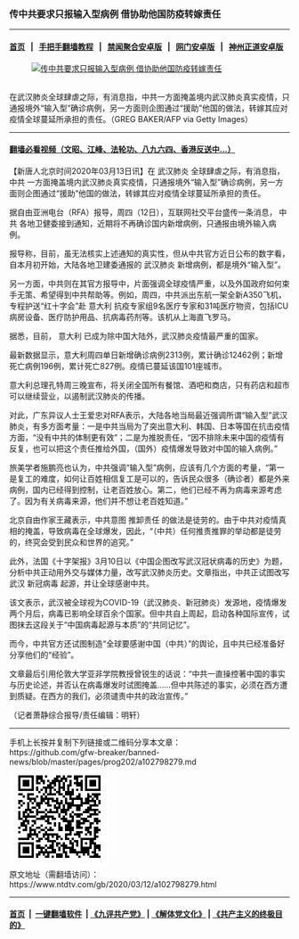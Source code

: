 ### 传中共要求只报输入型病例  借协助他国防疫转嫁责任
------------------------

#### [首页](https://github.com/gfw-breaker/banned-news/blob/master/README.md) &nbsp;&nbsp;|&nbsp;&nbsp; [手把手翻墙教程](https://github.com/gfw-breaker/guides/wiki) &nbsp;&nbsp;|&nbsp;&nbsp; [禁闻聚合安卓版](https://github.com/gfw-breaker/bn-android) &nbsp;&nbsp;|&nbsp;&nbsp; [网门安卓版](https://github.com/oGate2/oGate) &nbsp;&nbsp;|&nbsp;&nbsp; [神州正道安卓版](https://github.com/SzzdOgate/update) 



<div><div class="featured_image">
 <a href="https://i.ntdtv.com/assets/uploads/2020/03/GettyImages-1206684634.jpg" target="_blank">
  <figure>
   <img alt="传中共要求只报输入型病例  借协助他国防疫转嫁责任" src="https://i.ntdtv.com/assets/uploads/2020/03/GettyImages-1206684634-800x450.jpg"/>
  </figure><br/>
 </a>
 <span class="caption">
  在武汉肺炎全球肆虐之际，有消息指，中共一方面掩盖境内武汉肺炎真实疫情，只通报境外“输入型”确诊病例，另一方面则企图通过“援助”他国的做法，转嫁其应对疫情全球蔓延所承担的责任。（GREG BAKER/AFP via Getty Images）
 </span>
</div>
</div><hr/>

#### [翻墙必看视频（文昭、江峰、法轮功、八九六四、香港反送中...）](https://github.com/gfw-breaker/banned-news/blob/master/pages/link3.md)

<div><div class="post_content" itemprop="articleBody">
 <p>
  【新唐人北京时间2020年03月13日讯】在
  <ok href="https://www.ntdtv.com/gb/武汉肺炎.htm">
   武汉肺炎
  </ok>
  全球肆虐之际，有消息指，
  <ok href="https://www.ntdtv.com/gb/中共.htm">
   中共
  </ok>
  一方面掩盖境内武汉肺炎真实疫情，只通报境外“输入型”确诊病例，另一方面则企图通过“援助”他国的做法，转嫁其应对疫情全球蔓延所承担的责任。
 </p>
 <p>
  据自由亚洲电台（RFA）报导，周四（12日），互联网社交平台盛传一条消息，
  <ok href="https://www.ntdtv.com/gb/中共.htm">
   中共
  </ok>
  各地卫健委接到通知，近期将不再确诊国内新增病例，只通报由境外输入病例。
 </p>
 <p>
  报导称，目前，虽无法核实上述通知的真实性，但从中共官方近日公布的数字看，自本月初开始，大陆各地卫建委通报的
  <ok href="https://www.ntdtv.com/gb/武汉肺炎.htm">
   武汉肺炎
  </ok>
  新增病例，都是境外“输入型”。
 </p>
 <p>
  另一方面，中共则在其官方报导中，片面强调全球疫情严重，以及外国政府如何束手无策、希望得到中共帮助等。例如，周四，中共派出东航一架全新A350飞机，专程护送“红十字会”赴
  <ok href="https://www.ntdtv.com/gb/意大利.htm">
   意大利
  </ok>
  抗疫专家组9名医疗专家和31吨医疗物资，包括ICU病房设备、医疗防护用品、抗病毒药剂等。该机从上海直飞罗马。
 </p>
 <p>
  据悉，目前，
  <ok href="https://www.ntdtv.com/gb/意大利.htm">
   意大利
  </ok>
  已成为除中国大陆外，武汉肺炎疫情最严重的国家。
 </p>
 <p>
  最新数据显示，意大利周四单日新增确诊病例2313例，累计确诊12462例；新增死亡病例196例，累计死亡827例。疫情已蔓延该国101座城市。
 </p>
 <p>
  意大利总理孔特周三晚宣布，将关闭全国所有餐馆、酒吧和商店，只有药店和超市可以继续营业，以遏制武汉肺炎的传播。
 </p>
 <p>
  对此，广东异议人士王爱忠对RFA表示，大陆各地当局最近强调所谓“输入型”武汉肺炎，有多方面考量：一是中共当局为了突出意大利、韩国、日本等国在抗击疫情方面，“没有中共的体制更有效”；二是为推脱责任，“因不排除未来中国的疫情有反复，也可以把这个责任推给外国，（国外）疫情爆发导致对中国的输入病例。”
 </p>
 <p>
  旅美学者施鹏亮也认为，中共强调“输入型”病例，应该有几个方面的考量，“第一是复工的难度，如何让百姓相信复工是可以的，告诉民众很多（确诊者）都是外来病例，国内已经得到控制，让老百姓放心。第二，他们已经不再为病毒来源考虑了。因为有关病毒来源，他们并不想让老百姓知道。”
 </p>
 <p>
  北京自由作家王藏表示，中共意图
  <ok href="https://www.ntdtv.com/gb/推卸责任.htm">
   推卸责任
  </ok>
  的做法是徒劳的。由于中共对疫情真相的掩盖，导致病毒在全球爆发，因此，“（中共）任何推责推罪的举动都是徒劳的，终究会受到民众和世界的追究。”
 </p>
 <p>
  此外，法国《十字架报》3月10日以《中国企图改写武汉冠状病毒的历史》为题，分析中共正动用外交与媒体力量，改写武汉肺炎历史。文章指出，中共正试图改写武汉
  <ok href="https://www.ntdtv.com/gb/新冠病毒.htm">
   新冠病毒
  </ok>
  起源，并让全球感谢中共。
 </p>
 <p>
  该文表示，武汉被全球视为COVID-19（武汉肺炎、新冠肺炎）发源地，疫情爆发两个月后，病毒已影响全球百余个国家。但中共自上周起，启动各种国际宣传，试图抹去这段关于“中国病毒起源与本质”的“共同记忆”。
 </p>
 <p>
  而今，中共官方还试图制造“全球要感谢中国（中共）”的舆论，且中共已经准备好分享他们的“经验”。
 </p>
 <p>
  文章最后引用伦敦大学亚非学院教授曾锐生的话说：“中共一直操控著中国的事实与历史论述，并否认在病毒爆发时试图掩盖……但中共陈述的事实，必须在西方遭到质疑。在西方的我们，必须谴责中共的政治宣传。”
 </p>
 <p>
  （记者萧静综合报导/责任编辑：明轩）
 </p>
 <div class="single_ad">
 </div>
</div>
</div>
<hr/>
手机上长按并复制下列链接或二维码分享本文章：<br/>
https://github.com/gfw-breaker/banned-news/blob/master/pages/prog202/a102798279.md <br/>
<a href='https://github.com/gfw-breaker/banned-news/blob/master/pages/prog202/a102798279.md'><img src='https://github.com/gfw-breaker/banned-news/blob/master/pages/prog202/a102798279.md.png'/></a> <br/>
原文地址（需翻墙访问）：https://www.ntdtv.com/gb/2020/03/12/a102798279.html


------------------------
#### [首页](https://github.com/gfw-breaker/banned-news/blob/master/README.md) &nbsp;|&nbsp; [一键翻墙软件](https://github.com/gfw-breaker/nogfw/blob/master/README.md) &nbsp;| [《九评共产党》](https://github.com/gfw-breaker/9ping.md/blob/master/README.md#九评之一评共产党是什么) | [《解体党文化》](https://github.com/gfw-breaker/jtdwh.md/blob/master/README.md) | [《共产主义的终极目的》](https://github.com/gfw-breaker/gczydzjmd.md/blob/master/README.md)


<img src='http://gfw-breaker.win/banned-news/pages/prog202/a102798279.md' width='0px' height='0px'/>
